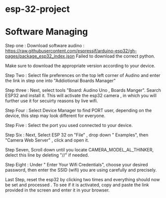# esp-32-project








 # Software Managing 

Step one : Download software audino  : https://raw.githubusercontent.com/espressif/arduino-esp32/gh-pages/package_esp32_index.json 
 Failed to download the correct python. 
 
 
 Make sure to download the appropriate version according to your device. 
 
 
 
 Step Two : Select file preferences on the top left corner of Audino and enter the link in step one into "Addiotional Boards Manager"
 
 Step three : Next, select tools "Board: Audino Uno , Boards Manger". Search ESP32 and install it. This will activate the esp32 camera
, in which you will further use it for secuirty reasons by live wifi. 

 Step Four : Select Device Manager to find PORT user, depending on the device, this step may look different for everyone.
 
 Step Five : Select the port you used connected to your device.
 
 Step Six : Next, Select ESP 32 on "File" , drop down " Examples", then "Camera Web Server" , click and open it.
 
 Step Seven, Scroll down until you locate CAMERA_MODEL_AL_THINKER, delect this line by deleting "//" if needed.
 
 Step Eight : Under " Enter Your Wifi Credentials", choose your desired password, then enter the SSID (wifi) you are using carefully and precisely.
 
 Last Step, reset the esp32 by clicking two times and everything should now be set and processed . To see if it is activated, copy and paste the link provided in the screen and enter it in your browser. 
